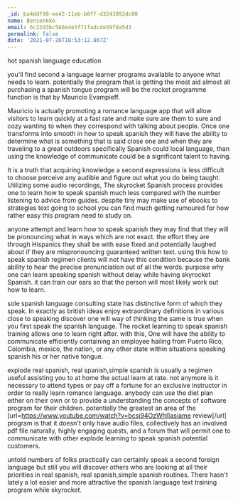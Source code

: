 ```yaml
---
_id: ba4ddf90-ee42-11eb-b0ff-d3243892dc00
name: Bensonkko
email: 6c22d3bc586e4e3f71fadcde59f8a5d3
permalink: false
date: '2021-07-26T18:53:12.867Z'
---
```

hot spanish language education

you'll find second a language learner programs available to anyone what needs to learn. potentially the program that is getting the most aid almost all purchasing a spanish tongue program will be the rocket programme function is that by Mauricio Evampieff.

Mauricio is actually promoting a romance language app that will allow visitors to learn quickly at a fast rate and make sure are them to sure and cozy wanting to when they correspond with talking about people. Once one transforms into smooth in how to speak spanish they will have the ability to determine what is something that is said close one and when they are traveling to a great outdoors specifically Spanish could local language, than using the knowledge of communicate could be a significant talent to having.

It is a truth that acquiring knowledge a second expressions is less difficult to choose perceive any audible and figure out what you do being taught. Utilizing some audio recordings, The skyrocket Spanish process provides one to learn how to speak spanish much less compared with the number listening to advice from guides. despite tiny may make use of ebooks to strategies text going to school you can find much getting rumoured for how rather easy this program need to study on.

anyone attempt and learn how to speak spanish they may find that they will be pronouncing what in ways which are not exact. the effort they are through Hispanics they shall be with ease fixed and potentially laughed about if they are mispronouncing guaranteed written text. using this how to speak spanish regimen clients will not have this condition because the bank ability to hear the precise pronunciation out of all the words. purpose why one can learn speaking spanish without delay while having skyrocket Spanish. it can train our ears so that the person will most likely work out how to learn.

sole spanish language consulting state has distinctive form of which they speak. In exactly as british ideas enjoy extraordinary definitions in various close to speaking discover one will way of thinking the same is true when you first speak the spanish language. The rocket learning to speak spanish training allows one to learn right after. with this, One will have the ability to communicate efficiently containing an employee hailing from Puerto Rico, Colombia, mexico, the nation, or any other state within situations speaking spanish his or her native tongue.

explode real spanish, real spanish,simple spanish is usually a regimen useful assisting you to at home the actual learn at rate. not anymore is it necessary to attend types or pay off a fortune for an exclusive instructor in order to really learn romance language. anybody can use the diet plan either on their own or to provide a understanding the concepts of software program for their children. potentially the greatest an area of the [url=https://www.youtube.com/watch?v=bcsj94OzWhI]asiame review[/url] program is that it doesn't only have audio files, collectively has an involved pdf file naturally, highly engaging quests, and a forum that will permit one to communicate with other explode learning to speak spanish potential customers.

untold numbers of folks practically can certainly speak a second foreign language but still you will discover others who are looking at all their priorities in real spanish, real spanish,simple spanish routines. There hasn't lately a lot easier and more attractive the spanish language text training program while skyrocket.
